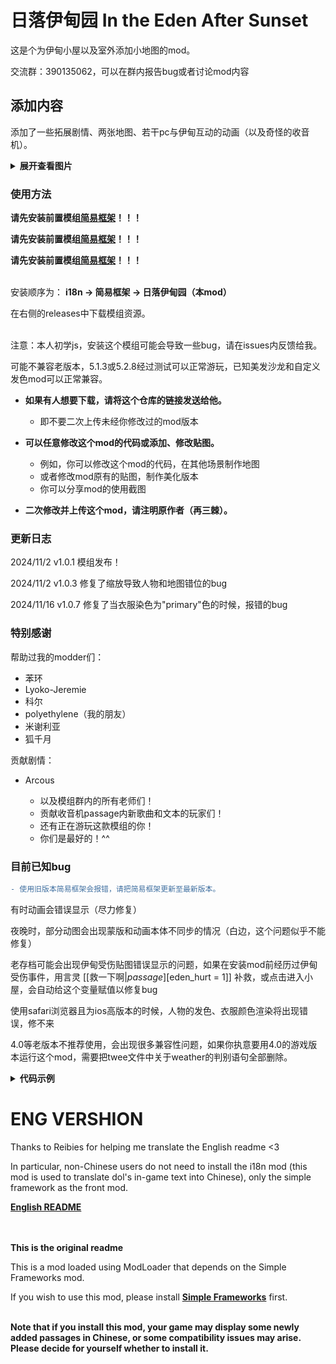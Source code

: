 # 日落伊甸园 In the Eden After Sunset
这是个为伊甸小屋以及室外添加小地图的mod。

交流群：390135062，可以在群内报告bug或者讨论mod内容

## 添加内容

添加了一些拓展剧情、两张地图、若干pc与伊甸互动的动画（以及奇怪的收音机）。
<details><summary><b>展开查看图片</b></summary>
 
![image](https://github.com/LooopSpiner/In-The-Eden-After-Sunset/blob/main/images_in_md/1.gif)
![image](https://github.com/LooopSpiner/In-The-Eden-After-Sunset/blob/main/images_in_md/2.png)
</details>

### 使用方法

<b>请先安装前置模组[**简易框架**](https://github.com/emicoto/DOLMods/)！！！

请先安装前置模组[**简易框架**](https://github.com/emicoto/DOLMods/)！！！

请先安装前置模组[**简易框架**](https://github.com/emicoto/DOLMods/)！！！</b>

<br>
安装顺序为：
<b>i18n → 简易框架 → 日落伊甸园（本mod）</b>

在右侧的releases中下载模组资源。

<br>
注意：本人初学js，安装这个模组可能会导致一些bug，请在issues内反馈给我。

可能不兼容老版本，5.1.3或5.2.8经过测试可以正常游玩，已知美发沙龙和自定义发色mod可以正常兼容。

* <b>如果有人想要下载，请将这个仓库的链接发送给他。</b>
  * 即不要二次上传未经你修改过的mod版本<br>

* <b>可以任意修改这个mod的代码或添加、修改贴图。</b>
  * 例如，你可以修改这个mod的代码，在其他场景制作地图
  * 或者修改mod原有的贴图，制作美化版本
  * 你可以分享mod的使用截图<br>

* <b>二次修改并上传这个mod，请注明原作者（再三棘）。</b>

### 更新日志

2024/11/2 v1.0.1 模组发布！

2024/11/2 v1.0.3 修复了缩放导致人物和地图错位的bug

2024/11/16 v1.0.7 修复了当衣服染色为"primary"色的时候，报错的bug

### 特别感谢

帮助过我的modder们：
 * 苯环
 * Lyoko-Jeremie
 * 科尔
 * polyethylene（我的朋友）
 * 米谢利亚
 * 狐千月

贡献剧情：
 * Arcous

 
   * 以及模组群内的所有老师们！
   * 贡献收音机passage内新歌曲和文本的玩家们！
   * 还有正在游玩这款模组的你！
   * 你们是最好的！^^
  
     
### 目前已知bug

```diff
- 使用旧版本简易框架会报错，请把简易框架更新至最新版本。
```
有时动画会错误显示（尽力修复）

夜晚时，部分动图会出现蒙版和动画本体不同步的情况（白边，这个问题似乎不能修复）

老存档可能会出现伊甸受伤贴图错误显示的问题，如果在安装mod前经历过伊甸受伤事件，用言灵 [[救一下啊|$passage][$eden_hurt = 1]] 补救，或点击进入小屋，会自动给这个变量赋值以修复bug

使用safari浏览器且为ios高版本的时候，人物的发色、衣服颜色渲染将出现错误，修不来

4.0等老版本不推荐使用，会出现很多兼容性问题，如果你执意要用4.0的游戏版本运行这个mod，需要把twee文件中关于weather的判别语句全部删除。
<details><summary><b>代码示例</b></summary>
 <br>
 查找eden_indoor_map.twee文件中的以下代码，并把他们删除（一共四处，全部删除）
 
 ```diff
&& Weather.dayState == "night" && (Weather.precipitation == "rain" || Weather.name == "thunderStorm") && V.weekly.edenStory)
 ```
<br>
查找eden_cabin_map.twee文件中的以下代码，并把他们删除（从图1框选的部分一直到图2全部删除，不要动其他部分）

![image](https://github.com/LooopSpiner/In-The-Eden-After-Sunset/blob/main/images_in_md/4.png)
![image](https://github.com/LooopSpiner/In-The-Eden-After-Sunset/blob/main/images_in_md/3.png)
<br>
<b>警告：如果你在游玩4.0版本的游戏，且不愿意更新版本，请按照上文修改代码，不要删除额外的代码！这样做可能会导致人物错误显示和室外天气特效被删除，请知晓你在做什么。</b>
</details>

# ENG VERSHION

Thanks to Reibies for helping me translate the English readme <3

In particular, non-Chinese users do not need to install the i18n mod (this mod is used to translate dol's in-game text into Chinese), only the simple framework as the front mod.

[**English README**](https://github.com/Reibies/In-The-Eden-After-Sunset/blob/main/README_EN.md)

<br><br>
**This is the original readme**

This is a mod loaded using ModLoader that depends on the Simple Frameworks mod. 

If you wish to use this mod, please install [**Simple Frameworks**](https://github.com/emicoto/DOLMods/) first. 

<br>
<b>Note that if you install this mod, your game may display some newly added passages in Chinese, or some compatibility issues may arise. Please decide for yourself whether to install it.</b>
